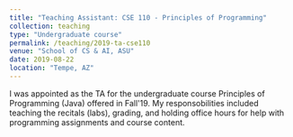 ```yaml
---
title: "Teaching Assistant: CSE 110 - Principles of Programming"
collection: teaching
type: "Undergraduate course"
permalink: /teaching/2019-ta-cse110
venue: "School of CS & AI, ASU"
date: 2019-08-22
location: "Tempe, AZ"
---
```


I was appointed as the TA for the undergraduate course Principles of Programming (Java) offered in Fall'19. My responsobilities included teaching the recitals (labs), grading, and holding office hours for help with programming assignments and course content. 